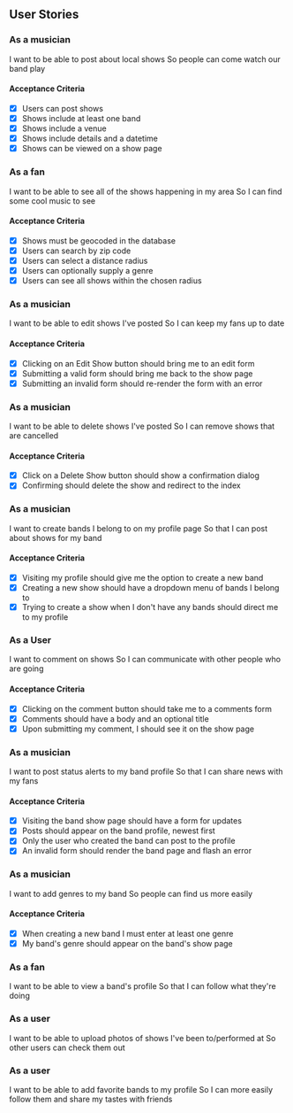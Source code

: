 ## User Stories

### As a musician
  I want to be able to post about local shows
  So people can come watch our band play

#### Acceptance Criteria
- [x] Users can post shows
- [x] Shows include at least one band
- [x] Shows include a venue
- [x] Shows include details and a datetime
- [x] Shows can be viewed on a show page

### As a fan
  I want to be able to see all of the shows happening in my area
  So I can find some cool music to see

#### Acceptance Criteria
- [x] Shows must be geocoded in the database
- [x] Users can search by zip code
- [x] Users can select a distance radius
- [x] Users can optionally supply a genre
- [x] Users can see all shows within the chosen radius

### As a musician
  I want to be able to edit shows I've posted
  So I can keep my fans up to date

#### Acceptance Criteria
- [x] Clicking on an Edit Show button should bring me to an edit form
- [x] Submitting a valid form should bring me back to the show page
- [x] Submitting an invalid form should re-render the form with an error

### As a musician
  I want to be able to delete shows I've posted
  So I can remove shows that are cancelled

#### Acceptance Criteria
- [x] Click on a Delete Show button should show a confirmation dialog
- [x] Confirming should delete the show and redirect to the index

### As a musician
  I want to create bands I belong to on my profile page
  So that I can post about shows for my band

#### Acceptance Criteria
- [x] Visiting my profile should give me the option to create a new band
- [x] Creating a new show should have a dropdown menu of bands I belong to
- [x] Trying to create a show when I don't have any bands should direct me to my profile

### As a User
  I want to comment on shows
  So I can communicate with other people who are going

#### Acceptance Criteria
- [x] Clicking on the comment button should take me to a comments form
- [x] Comments should have a body and an optional title
- [x] Upon submitting my comment, I should see it on the show page

### As a musician
  I want to post status alerts to my band profile
  So that I can share news with my fans

#### Acceptance Criteria
- [x] Visiting the band show page should have a form for updates
- [x] Posts should appear on the band profile, newest first
- [x] Only the user who created the band can post to the profile
- [x] An invalid form should render the band page and flash an error

### As a musician
  I want to add genres to my band
  So people can find us more easily

#### Acceptance Criteria
- [x] When creating a new band I must enter at least one genre
- [x] My band's genre should appear on the band's show page

### As a fan
  I want to be able to view a band's profile
  So that I can follow what they're doing

### As a user
  I want to be able to upload photos of shows I've been to/performed at
  So other users can check them out

### As a user
  I want to be able to add favorite bands to my profile
  So I can more easily follow them and share my tastes with friends
